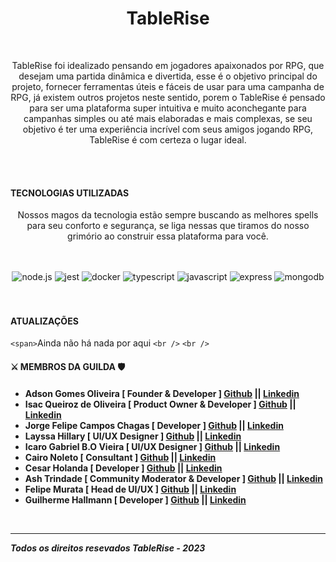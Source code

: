 <div align="center"><h1>TableRise</h1></div>
<!-- <br />
<div align="center"><img src="" alt="thumbnail" /></div>
<br /> -->
<br />
<div align="center">
  <p>
    TableRise foi idealizado pensando em jogadores apaixonados por RPG, que desejam uma partida dinâmica e divertida,
    esse é o objetivo principal do projeto, fornecer ferramentas úteis e fáceis de usar para uma campanha de
    RPG, já existem outros projetos neste sentido, porem o TableRise é pensado para ser uma plataforma
    super intuitiva e muito aconchegante para campanhas simples ou até mais elaboradas e mais complexas, se seu
    objetivo é ter uma experiência incrível com seus amigos jogando RPG, TableRise é com certeza o lugar ideal.
  </p>
</div>
<br />

<br />
<h4>TECNOLOGIAS UTILIZADAS</h4>
  <div align="center">
    <p>
      Nossos magos da tecnologia estão sempre buscando as melhores spells para seu conforto e segurança, se liga nessas que tiramos do nosso grimório ao construir essa plataforma para você.
    </p>
  </div>
<br />
<br />
<div align="center">
  <img src="https://img.shields.io/badge/node.js-6DA55F?style=for-the-badge&logo=node.js&logoColor=white" alt="node.js" />
  <img src="https://img.shields.io/badge/-jest-%23C21325?style=for-the-badge&logo=jest&logoColor=white" alt="jest" />
  <img src="https://img.shields.io/badge/docker-%230db7ed.svg?style=for-the-badge&logo=docker&logoColor=white" alt="docker" />
  <img src="https://img.shields.io/badge/typescript-%23007ACC.svg?style=for-the-badge&logo=typescript&logoColor=white" alt="typescript" />
  <img src="https://img.shields.io/badge/JavaScript-F7DF1E?style=for-the-badge&logo=javascript&logoColor=black" alt="javascript" />
  <img src="https://img.shields.io/badge/express.js-%23404d59.svg?style=for-the-badge&logo=express&logoColor=%2361DAFB" alt="express" />
  <img src="https://img.shields.io/badge/MongoDB-%234ea94b.svg?style=for-the-badge&logo=mongodb&logoColor=white" alt="mongodb" />
</div>
<br />

<br />

<h4>ATUALIZAÇÕES</h4>

`<span>`Ainda não há nada por aqui
`<br />`
`<br />`

<h4>⚔️ MEMBROS DA GUILDA 🛡️<h4>

- Adson Gomes Oliveira [ Founder & Developer ] [Github](https://github.com/Adson-Gomes-Oliveira) || [Linkedin](https://www.linkedin.com/in/adson-gomes-oliveira/)
- Isac Queiroz de Oliveira [ Product Owner & Developer ] [Github]() || [Linkedin]()
- Jorge Felipe Campos Chagas [ Developer ] [Github]() || [Linkedin]()
- Layssa Hillary  [ UI/UX Designer ] [Github]() || [Linkedin]()
- Icaro Gabriel B.O Vieira  [ UI/UX Designer ] [Github]() || [Linkedin]()
- Cairo Noleto  [ Consultant ] [Github]() || [Linkedin]()
- Cesar Holanda  [ Developer ] [Github]() || [Linkedin]()
- Ash Trindade  [ Community Moderator & Developer ] [Github]() || [Linkedin]()
- Felipe Murata [ Head de UI/UX ] [Github]() || [Linkedin]()
- Guilherme Hallmann [ Developer ] [Github]() || [Linkedin]()

<br />

---

*Todos os direitos resevados TableRise - 2023*
